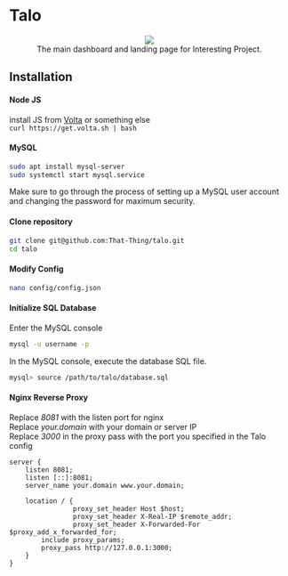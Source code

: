 
# Talo

<p align="center">
  <img src="https://files.catbox.moe/8i6rup.png"><br>
  The main dashboard and landing page for Interesting Project.
</p>

## Installation

#### Node JS
install JS from [Volta](https://volta.sh/) or something else  
`curl https://get.volta.sh | bash`

#### MySQL
```bash
sudo apt install mysql-server
sudo systemctl start mysql.service
```
Make sure to go through the process of setting up a MySQL user account and changing the password for maximum security. 
#### Clone repository

```bash
git clone git@github.com:That-Thing/talo.git
cd talo
```
#### Modify Config
```bash
nano config/config.json
```
#### Initialize SQL Database
Enter the MySQL console
```bash
mysql -u username -p
```
In the MySQL console, execute the database SQL file.
```bash
mysql> source /path/to/talo/database.sql
```

#### Nginx Reverse Proxy
Replace *8081* with the listen port for nginx  
Replace *your.domain* with your domain or server IP  
Replace *3000* in the proxy pass with the port you specified in the Talo config

```nginx
server {
    listen 8081;
    listen [::]:8081;
    server_name your.domain www.your.domain;

    location / {
                proxy_set_header Host $host;
                proxy_set_header X-Real-IP $remote_addr;
                proxy_set_header X-Forwarded-For $proxy_add_x_forwarded_for;
        include proxy_params;
        proxy_pass http://127.0.0.1:3000;
    }
}
```
